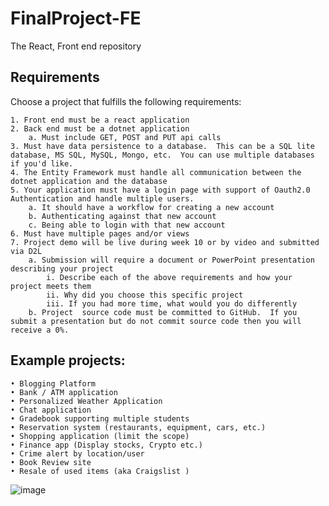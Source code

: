 # FinalProject-FE
The React, Front end repository

## Requirements
Choose a project that fulfills the following requirements:

	1. Front end must be a react application
	2. Back end must be a dotnet application
		a. Must include GET, POST and PUT api calls
	3. Must have data persistence to a database.  This can be a SQL lite database, MS SQL, MySQL, Mongo, etc.  You can use multiple databases if you'd like. 
	4. The Entity Framework must handle all communication between the dotnet application and the database
	5. Your application must have a login page with support of Oauth2.0 Authentication and handle multiple users.
		a. It should have a workflow for creating a new account
		b. Authenticating against that new account
		c. Being able to login with that new account
	6. Must have multiple pages and/or views
	7. Project demo will be live during week 10 or by video and submitted via D2L
		a. Submission will require a document or PowerPoint presentation describing your project
			i. Describe each of the above requirements and how your project meets them
			ii. Why did you choose this specific project
			iii. If you had more time, what would you do differently
		b. Project  source code must be committed to GitHub.  If you submit a presentation but do not commit source code then you will receive a 0%.  


## Example projects:
	• Blogging Platform
	• Bank / ATM application
	• Personalized Weather Application
	• Chat application
	• Gradebook supporting multiple students
	• Reservation system (restaurants, equipment, cars, etc.)
	• Shopping application (limit the scope)
	• Finance app (Display stocks, Crypto etc.)
	• Crime alert by location/user
	• Book Review site
	• Resale of used items (aka Craigslist )
![image](https://github.com/bodonnell-DePaul/FinalProject-BE/assets/5862378/31482d6c-92fd-4dd1-af96-1232d4debd67)
